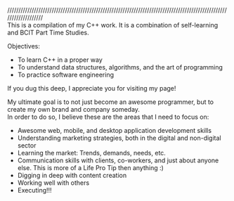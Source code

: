 ///////////////////////////////////////////////////////////////////////////////////////////////////////////////////  
This is a compilation of my C++ work. It is a combination of self-learning and BCIT Part Time Studies.  
  
Objectives:  
- To learn C++ in a proper way
- To understand data structures, algorithms, and the art of programming
- To practice software engineering

If you dug this deep, I appreciate you for visiting my page!  
  
My ultimate goal is to not just become an awesome programmer, but to create my own brand and company someday.  
In order to do so, I believe these are the areas that I need to focus on:  
- Awesome web, mobile, and desktop application development skills
- Understanding marketing strategies, both in the digital and non-digital sector
- Learning the market: Trends, demands, needs, etc.
- Communication skills with clients, co-workers, and just about anyone else. This is more of a Life Pro Tip then anything :)
- Digging in deep with content creation
- Working well with others
- Executing!!!  
